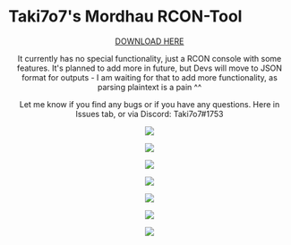 # Taki7o7's Mordhau RCON-Tool

<p align="center">
  <a href="https://github.com/WaGi-Coding/mordhau-rcon-tool/releases/">DOWNLOAD HERE</a>
</p>

<p align="center">
  It currently has no special functionality, just a RCON console with some features. It's planned to add more in future, but Devs will move to JSON format for outputs - I am waiting for that to add more functionality, as parsing plaintext is a pain ^^
</p>

<p align="center">
  Let me know if you find any bugs or if you have any questions. Here in Issues tab, or via Discord: Taki7o7#1753
</p>

<p align="center">
  <img src="https://i.imgur.com/KqXFWat.png">
</p>

<p align="center">
  <img src="https://i.imgur.com/n5nrFtX.png">
</p>

<p align="center">
  <img src="https://i.imgur.com/OS5jvUP.png">
</p>

<p align="center">
  <img src="https://i.imgur.com/eNGJWJ2.png">
</p>

<p align="center">
  <img src="https://i.imgur.com/85UYKv6.png">
</p>

<p align="center">
  <img src="https://i.imgur.com/ALuYofk.png">
</p>

<p align="center">
  <img src="https://i.imgur.com/6s7kiLV.png">
</p>

